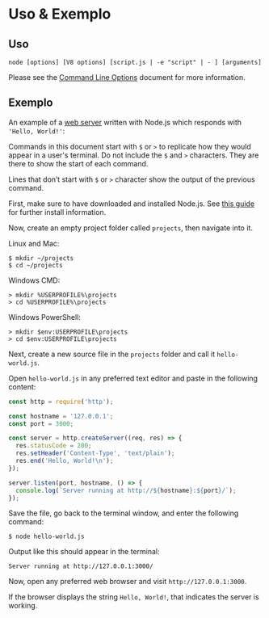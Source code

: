 # Uso & Exemplo

## Uso

<!--introduced_in=v0.10.0-->
<!--type=misc-->

`node [options] [V8 options] [script.js | -e "script" | - ] [arguments]`

Please see the [Command Line Options](cli.html#cli_command_line_options) document for more information.

## Exemplo
An example of a [web server](http.html) written with Node.js which responds with `'Hello, World!'`:

Commands in this document start with `$` or `>` to replicate how they would appear in a user's terminal. Do not include the `$` and `>` characters. They are there to show the start of each command.

Lines that don’t start with `$` or `>` character show the output of the previous command.

First, make sure to have downloaded and installed Node.js. See [this guide](https://nodejs.org/en/download/package-manager/) for further install information.

Now, create an empty project folder called `projects`, then navigate into it.

Linux and Mac:

```console
$ mkdir ~/projects
$ cd ~/projects
```

Windows CMD:

```console
> mkdir %USERPROFILE%\projects
> cd %USERPROFILE%\projects
```

Windows PowerShell:

```console
> mkdir $env:USERPROFILE\projects
> cd $env:USERPROFILE\projects
```

Next, create a new source file in the `projects` folder and call it `hello-world.js`.

Open `hello-world.js` in any preferred text editor and paste in the following content:

```js
const http = require('http');

const hostname = '127.0.0.1';
const port = 3000;

const server = http.createServer((req, res) => {
  res.statusCode = 200;
  res.setHeader('Content-Type', 'text/plain');
  res.end('Hello, World!\n');
});

server.listen(port, hostname, () => {
  console.log(`Server running at http://${hostname}:${port}/`);
});
```

Save the file, go back to the terminal window, and enter the following command:

```console
$ node hello-world.js
```

Output like this should appear in the terminal:

```console
Server running at http://127.0.0.1:3000/
```

Now, open any preferred web browser and visit `http://127.0.0.1:3000`.

If the browser displays the string `Hello, World!`, that indicates the server is working.
